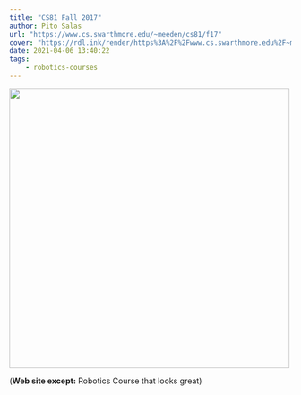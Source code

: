 ```yaml
---
title: "CS81 Fall 2017"
author: Pito Salas
url: "https://www.cs.swarthmore.edu/~meeden/cs81/f17" 
cover: "https://rdl.ink/render/https%3A%2F%2Fwww.cs.swarthmore.edu%2F~meeden%2Fcs81%2Ff17" 
date: 2021-04-06 13:40:22
tags:
    - robotics-courses
---
```

<img src=https://rdl.ink/render/https%3A%2F%2Fwww.cs.swarthmore.edu%2F~meeden%2Fcs81%2Ff17 width="500">



(**Web site except:** Robotics Course that looks great) 
